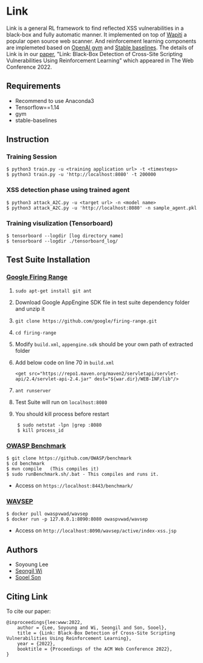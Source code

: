 # Link
Link is a general RL framework to find reflected XSS vulnerabilities in a black-box and fully automatic manner. It implemented on top of [Wapiti](https://github.com/wapiti-scanner/wapiti) a popular open source web scanner. And reinforcement learning components are implemeted based on [OpenAI gym](https://gym.openai.com/) and [Stable baselines](https://github.com/hill-a/stable-baselines).
The details of Link is in our [paper](https://dl.acm.org/doi/10.1145/3485447.3512234), "Link: Black-Box Detection of Cross-Site Scripting Vulnerabilities
Using Reinforcement Learning" which appeared in The Web Conference 2022. 

## Requirements

- Recommend to use Anaconda3 
- Tensorflow==1.14
- gym
- stable-baselines
  

## Instruction 
### Training Session

    $ python3 train.py -u <training application url> -t <timesteps>
    $ python3 train.py -u 'http://localhost:8080' -t 200000



### XSS detection phase using trained agent

    $ python3 attack_A2C.py -u <target url> -n <model name>
    $ python3 attack_A2C.py -u 'http://localhost:8080' -n sample_agent.pkl


### Training visulization (Tensorboard)

    $ tensorboard --logdir [log directory name]
    $ tensorboard --logdir ./tensorboard_log/


## Test Suite Installation
### [Google Firing Range](https://github.com/google/firing-range)
1. `sudo apt-get install git ant`
2. Download Google AppEngine SDK file in test suite dependency folder and unzip it
3. `git clone https://github.com/google/firing-range.git`
4. `cd firing-range`
5. Modify `build.xml`, `appengine.sdk` should be your own path of extracted folder
6. Add below code on line 70 in `build.xml`
   
   `<get src="https://repo1.maven.org/maven2/servletapi/servlet-api/2.4/servlet-api-2.4.jar" dest="${war.dir}/WEB-INF/lib"/>`
    
7. `ant runserver`
8. Test Suite will run on `localhost:8080`
9. You should kill process before restart 
~~~
    $ sudo netstat -lpn |grep :8080
    $ kill process_id
~~~
### [OWASP Benchmark](https://owasp.org/www-project-benchmark/)

    $ git clone https://github.com/OWASP/benchmark 
    $ cd benchmark
    $ mvn compile   (This compiles it)
    $ sudo runBenchmark.sh/.bat - This compiles and runs it.

- Access on `https://localhost:8443/benchmark/`


### [WAVSEP](https://code.google.com/archive/p/wavsep/)

    $ docker pull owaspvwad/wavsep
    $ docker run -p 127.0.0.1:8090:8080 owaspvwad/wavsep

- Access on `http://localhost:8090/wavsep/active/index-xss.jsp`



## Authors 
* Soyoung Lee
* [Seongil Wi](https://seongil-wi.github.io/)
* [Sooel Son](https://sites.google.com/site/ssonkaist/home)

## Citing Link

To cite our paper:
```
@inproceedings{lee:www:2022,
    author = {Lee, Soyoung and Wi, Seongil and Son, Sooel},
    title = {Link: Black-Box Detection of Cross-Site Scripting Vulnerabilities Using Reinforcement Learning},
    year = {2022},
    booktitle = {Proceedings of the ACM Web Conference 2022},
}
```